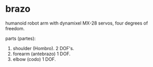 # brazo
humanoid robot arm with dynamixel MX-28 servos, four degrees of freedom. 


parts  (partes):

1.  shoulder (Hombro). 2 DOF's.
2.  forearm  (antebrazo) 1 DOF.
3.  elbow (codo) 1 DOF.


